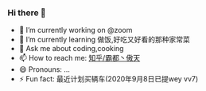 ### Hi there 👋

- 🔭 I’m currently working on @zoom
- 🌱 I’m currently learning 做饭,好吃又好看的那种家常菜
- 💬 Ask me about coding,cooking
- 📫 How to reach me: [知乎/霸都丶傲天](https://www.zhihu.com/people/AJLoveChina)
- 😄 Pronouns: ...
- ⚡ Fun fact: 最近计划买辆车(2020年9月8日已提wey vv7)

